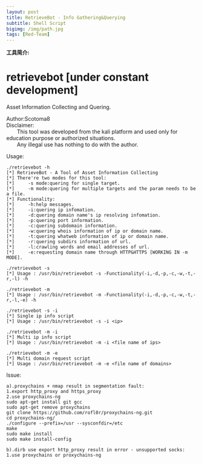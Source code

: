 ```yaml
---
layout: post
title: RetrieveBot - Info Gathering&Querying
subtitle: Shell Script
bigimg: /img/path.jpg
tags: [Red-Team]
---
```


**工具简介:**   

# retrievebot [under constant development]
Asset Information Collecting and Quering.

Author:Scotoma8   
Disclaimer:   
&emsp;&emsp;This tool was developed from the kali platform and used only for education purpose or authorized situations.   
&emsp;&emsp;Any illegal use has nothing to do with the author.

Usage:

	./retrievebot -h
	[*] RetrieveBot - A Tool of Asset Information Collecting
	[*] There're two modes for this tool:
	[*]     -s mode:quering for single target.
	[*]     -m mode:quering for multiple targets and the param needs to be a file.
	[*] Functionality:
	[*]     -h:help messages.
	[*]     -i:quering ip infomation.
	[*]     -d:quering domain name's ip resolving infomation.
	[*]     -p:quering port information.
	[*]     -c:quering subdomain information.
	[*]     -w:quering whois information of ip or domain name.
	[*]     -t:quering whatweb information of ip or domain name.
	[*]     -r:quering subdirs information of url.
	[*]     -l:crawling words and email addresses of url.
	[*]     -e:requesting domain name through HTTP&HTTPS [WORKING IN -m MODE].
	
	./retrievebot -s
	[*] Usage : /usr/bin/retrievebot -s -Functionality(-i,-d,-p,-c,-w,-t,-r,-l) -h
	
	./retrievebot -m
	[*] Usage : /usr/bin/retrievebot -m -Functionality(-i,-d,-p,-c,-w,-t,-r,-l,-e) -h
	
	./retrievebot -s -i
	[*] Single ip info script
	[*] Usage : /usr/bin/retrievebot -s -i <ip>
	
	./retrievebot -m -i
	[*] Multi ip info script
	[*] Usage : /usr/bin/retrievebot -m -i <file name of ips>
	
	./retrievebot -m -e
	[*] Multi domain request script
	[*] Usage : /usr/bin/retrievebot -m -e <file name of domains>

Issue:   	

	a).proxychains + nmap result in segmentation fault:   
	1.export http_proxy and https_proxy   
	2.use proxychains-ng   
	sudo apt-get install git gcc   
	sudo apt-get remove proxychains   
	git clone https://github.com/rofl0r/proxychains-ng.git   
	cd proxychains-ng/   
	./configure --prefix=/usr --sysconfdir=/etc   
	make   
	sudo make install   
	sudo make install-config   
	
	b).dirb use export http_proxy result in error - unsupported socks:   
	1.use proxychains or proxychains-ng   


​	
